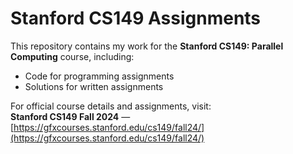 # Stanford CS149 Assignments

This repository contains my work for the **Stanford CS149: Parallel Computing** course, including:
- Code for programming assignments
- Solutions for written assignments

For official course details and assignments, visit:  
**Stanford CS149 Fall 2024** — [https://gfxcourses.stanford.edu/cs149/fall24/](https://gfxcourses.stanford.edu/cs149/fall24/)
